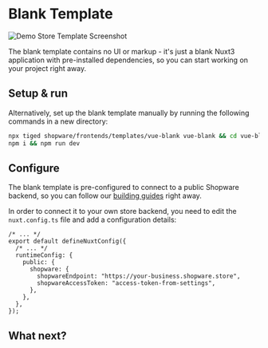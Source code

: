 <script setup>
import stackblitzIcon from '../../.assets/framework-icons/stackblitz.png';
</script>

# Blank Template

<img src="../../.assets/blank-template.jpg" alt="Demo Store Template Screenshot" class="border-1px border-#eeeeee rounded-md shadow-md my-8 hover:shadow-2xl hover:scale-105 transition duration-200" />

The blank template contains no UI or markup - it's just a blank Nuxt3 application with pre-installed dependencies, so you can start working on your project right away.

## Setup & run

<PageRef target="blank" title="Run on Stackblitz" page="https://stackblitz.com/github/shopware/frontends/tree/main/templates/vue-blank" sub="Open the Blank Template with our browser IDE in a new window" :icon="stackblitzIcon" />

Alternatively, set up the blank template manually by running the following commands in a new directory:

```bash
npx tiged shopware/frontends/templates/vue-blank vue-blank && cd vue-blank
npm i && npm run dev
```

## Configure

The blank template is pre-configured to connect to a public Shopware backend, so you can follow our [building guides](./../navigation.md) right away.

In order to connect it to your own store backend, you need to edit the `nuxt.config.ts` file and add a configuration details:

```ts{4-7}
/* ... */
export default defineNuxtConfig({
  /* ... */
  runtimeConfig: {
    public: {
      shopware: {
        shopwareEndpoint: "https://your-business.shopware.store",
        shopwareAccessToken: "access-token-from-settings",
      },
    },
  },
});
```

## What next?

<PageRef page="../navigation" title="Build your first component" sub="Now that your blank template is set up, let's build a store" />
